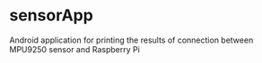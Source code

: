 # sensorApp
Android application for printing the results of connection between MPU9250 sensor and Raspberry Pi
